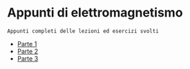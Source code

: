 # Appunti di elettromagnetismo

````
Appunti completi delle lezioni ed esercizi svolti
````

- [Parte 1](https://github.com/gaiabertolino/appunti/blob/088f0d8520103a5ede3d50966430213c563fcef8/Elettromagnetismo_Parte1.pdf)
- [Parte 2](https://github.com/gaiabertolino/appunti/blob/088f0d8520103a5ede3d50966430213c563fcef8/Elettromagnetismo_Parte2.pdf)
- [Parte 3](https://github.com/gaiabertolino/appunti/blob/088f0d8520103a5ede3d50966430213c563fcef8/Elettromagnetismo_Parte3.pdf)
